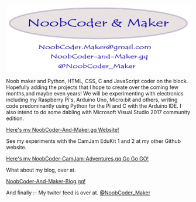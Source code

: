 ![My Logo](/images/small_logo.png)

Noob maker and Python, HTML, CSS, C and JavaScript coder on the block. Hopefully adding the projects that I hope to create over the coming few months,and maybe even years! We will be experimenting with electronics including my Raspberry Pi's, Arduino Uno, Micro:bit and others, writing code predominantly using Python for the Pi and C with the Arduino IDE. I also intend to do some dabling with Microsoft Visual Studio 2017 community edition.

 [Here's my NoobCoder-And-Maker.gq Website!](http://noobcoder-and-maker.gq)

See my experiments with the CamJam EduKit 1 and 2 at my other Github website.

 [Here's my NoobCoder-CamJam-Adventures.gq Go Go GO!](http://noobcoder-camjam-adventures.gq)
 
 What about my blog, over at.

 [NoobCoder-And-Maker-Blog.gq!](http://noobcoder-and-maker-blog.gq)

And finally :- My twiter feed is over at.
[@NoobCoder_Maker](https://twitter.com/NoobCoder_Maker)
